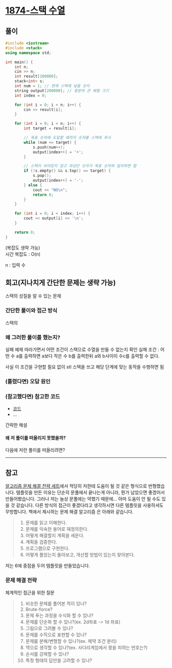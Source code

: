 # [1874-스택 수열](https://www.acmicpc.net/problem/1874)

## 풀이

```cpp
#include <iostream>
#include <stack>
using namespace std;

int main() {
    int n;
    cin >> n;
    int result[100000];
    stack<int> s;
    int num = 1; // 현재 스택에 넣을 숫자
    string output[200000]; // 충분히 큰 배열 크기
    int index = 0;

    for (int i = 0; i < n; i++) {
        cin >> result[i];
    }

    for (int i = 0; i < n; i++) {
        int target = result[i];

        // 목표 숫자에 도달할 때까지 숫자를 스택에 푸시
        while (num <= target) {
            s.push(num++);
            output[index++] = '+';
        }

        // 스택이 비어있지 않고 최상단 숫자가 목표 숫자와 일치하면 팝
        if (!s.empty() && s.top() == target) {
            s.pop();
            output[index++] = '-';
        } else {
            cout << "NO\n";
            return 0;
        }
    }

    for (int i = 0; i < index; i++) {
        cout << output[i] << '\n';
    }

    return 0;
}

```

(복잡도 생략 가능)  
시간 복잡도 : O(n)  

n : 입력 수 


## 회고(지나치게 간단한 문제는 생략 가능)
스택의 성질을 알 수 있는 문제
### 간단한 풀이와 접근 방식
스택의 
### 왜 그러한 풀이를 했는지? 

실패 예제 따라가면서 어떤 조건이 스택으로 수열을 만들 수 없는지 확인
실패 조건 : 어떤 수 a를 출력하면 a보다 작은 수 b를 출력한뒤 a와 b사이이 수c를 출력할 수 없다. 

사실 이 조건을 구현할 필요 없이 stl 스택을 쓰고 해당 단계에 맞는 동작을 수행하면 됨

### (틀렸다면) 오답 원인

### (참고했다면) 참고한 코드

- [코드](링크)
- ...

간략한 해설

#### 왜 저 풀이를 떠올리지 못했을까?

다음에 저런 풀이를 떠올리려면?

---

## 참고

[알고리즘 문제 해결 전략 세트](https://product.kyobobook.co.kr/detail/S000001032946)에서 적당히 저한테 도움이 될 것 같은 형식으로 번형했습니다. 템플릿을 만든 이유는 단순히 문풀에서 끝나는게 아니라, 뭔가 남았으면 좋겠어서 만들어봤습니다. 
그러나 저는 늘상 문풀에는 약했기 때문에... 아마 도움이 안 될 수도 있을 것 같습니다.
다른 방식의 접근이 좋겠다라고 생각하시면 다른 템플릿을 사용하셔도 무방합니다. 책에서 제시하는 문제 해결 알고리즘 은 아래와 같습니다.

> 1. 문제를 읽고 이해한다.
> 2. 문제를 익숙한 용어로 재정의한다.
> 3. 어떻게 해결할지 계획을 세운다.
> 4. 계획을 검증한다.
> 5. 프로그램으로 구현한다.
> 6. 어떻게 풀었는지 돌아보고, 개선할 방법이 있는지 찾아본다.

저는 6에 중점을 두어 템플릿을 만들었습니다.  

### 문제 해결 전략

체계적인 접근을 위한 질문

> 1. 비슷한 문제를 풀어본 적이 있나?
> 2. Brute-force?
> 3. 문제 푸는 과정을 수식화 할 수 있나?
> 4. 문제를 단순화 할 수 있나?(ex. 2d좌표 -> 1d 좌표)
> 5. 그림으로 그려볼 수 있나?
> 6. 문제를 수직으로 표현할 수 있나?
> 7. 문제를 분해/변형할 수 있나?(ex. 제약 조건 분리)
> 8. 역으로 생각할 수 있나?(ex. 사다리게임에서 꽝을 피하는 번호는?)
> 9. 순서를 강제할 수 있나?
> 10. 특정 형태의 답만을 고려할 수 있나?

 
